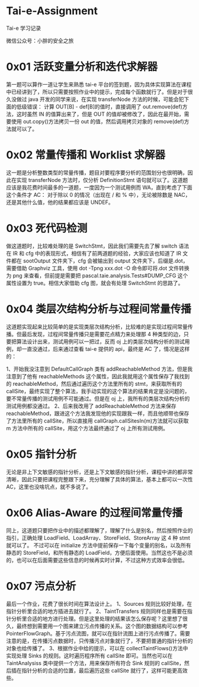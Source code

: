 # Tai-e-Assignment

Tai-e 学习记录

微信公众号：小胖的安全之旅

# 0x01 活跃变量分析和迭代求解器

第一题可以算作一道让学生来熟悉 tai-e 平台的签到题，因为具体实现算法在课程中已经讲到了，所以只需要按照作业中的提示，完成每个函数就行了。但是对于很久没做过 java 开发的同学来说，在实现 transferNode 方法的时候，可能会犯下面的低级错误：
计算 OUT[B] - def[B]的值时，直接调用了 out.remove(def)方法，这时虽然 IN 的值算出来了，但是 OUT 的值却被修改了，因此在最开始，需要使用 out.copy()方法拷贝一份 out 的值，然后调用拷贝对象的 remove(def)方法就可以了。

# 0x02 常量传播和 Worklist 求解器

这一题是分析整数类型的常量传播，题目对要程序要分析的范围划分也很明确，因此在实现 transferNode 方法时，仅分析 DefinitionStmt 语句就可以了。这道题应该是我花费时间最多的一道题，一度因为一个测试用例而 WA，直到考虑了下面这个条件才 AC：
对于除以 0 的情况（出现在 / 和 % 中），无论被除数是 NAC，还是其他什么值，他的结果都应该是 UNDEF。

# 0x03 死代码检测

做这道题时，比较难处理的是 SwitchStmt，因此我们需要先去了解 switch 语法在 IR 和 cfg 中的表现形式，相信有了前两道题的经验，大家应该也知道了 IR 文件都在 sootOutput 文件夹下，cfg 会被输出到 output 文件夹下，后缀是.dot，需要借助 Graphviz 工具，使用 dot -Tpng xxx.dot -O 命令即可将.dot 文件转换为 png 来查看，但前提是需要把 pascal.taie.analysis.Tests#DUMP_CFG 这个属性设置为 true。相信大家借助 cfg 图，就会有处理 SwitchStmt 的思路了。

# 0x04 类层次结构分析与过程间常量传播

这道题实现起来比较简单的是实现类层次结构分析，比较难的是实现过程间常量传播。但最后发现，过程间常量传播只是需要花点精力来处理那 4 种类型的边，只要把算法设计出来，测试用例可以一把过，反而 oj 上的类层次结构分析的测试用例，却一直没通过，后来通过查看 tai-e 提供的 api，最终是 AC 了，情况是这样的：

1、开始我没注意到 DefaultCallGraph 类有 addReachableMethod 方法，但是我注意到了他有 reachableMethods 这个属性，因此我就用这个属性保存了我找到的 reachableMethod，然后通过遍历这个方法里所有的 stmt，来获取所有的 callSite，最终实现了整个算法，我手动实现的这个算法的结果肯定是没问题的，要不常量传播的测试用例不可能通过。但是在 oj 上，我所有的类层次结构分析的测试用例都没通过。
2、后来我改用了 addReachableMethod 方法来保存 reachableMethod，跟进这个方法我发现他的实现跟我一样，而且他顺带也保存了方法里所有的 callSite，所以直接用 callGraph.callSitesIn(m)方法就可以获取 m 方法中所有的 callSite，用这个方法最终通过了 oj 上所有测试用例。

# 0x05 指针分析

无论是非上下文敏感的指针分析，还是上下文敏感的指针分析，课程中讲的都非常清晰，因此只要把课程完整跟下来，充分理解了具体的算法，基本上都可以一次性 AC，这里也没啥坑点，就不多说了。

# 0x06 Alias-Aware 的过程间常量传播

同上，这道题只要把作业中的描述都理解了，理解了什么是别名，然后按照作业的指引，正确处理 LoadField、LoadArray、StoreField、StoreArray 这 4 种 stmt 就可以了。
不过可以在 initialize 方法中提前保存一下每个变量的别名，以及所有静态的 StoreField，和所有静态的 LoadField，方便后面使用。当然这也不是必须的，也可以在后面需要这些信息的时候再实时计算，不过这种方式效率会很低。

# 0x07 污点分析

最后一个作业，花费了很长时间在算法设计上。
1、Sources 规则比较好处理，在指针分析里合适的地方插进去就行了。
2、TaintTransfers 规则同样也是需要在指针分析里合适的地方进行处理。但是这里处理的结果该怎么保存呢？这里想了很久，最终想到需要用一个图来建立污点传播的关系。这个图的数据结构可以参考 PointerFlowGraph。基于污点流图，就可以在指针流图上进行污点传播了。需要注意的是，在传播污点数据时，只传播污点对象就行了，不要把普通的指针分析的对象也给传播了。
3、根据作业中给的提示，可以在 collectTaintFlows()方法中实现处理 Sinks 的规则。这时遍历程序所有 callSite 即可。当然也可以在 TaintAnalysiss 类中提供一个方法，用来保存所有符合 Sink 规则的 callSite，然后插在指针分析的合适的位置，最后遍历这些 callSite 就行了，这样可能更高效些。
